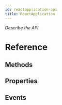 ```yaml
---
id: reactapplication-api
title: ReactApplication
---
```


*Describe the API*

# Reference

## Methods

## Properties

## Events



<!-- // Copyright (c) Microsoft Corporation. All rights reserved.
// Licensed under the MIT License.

import "ReactNativeHost.idl";
import "ReactApplicationDelegate.idl";

namespace Microsoft.ReactNative
{
	interface IReactApplication
	{
		ReactNativeHost Host{ get; };
	};

	[webhosthidden]
	[default_interface]
	unsealed runtimeclass ReactApplication : Windows.UI.Xaml.Application, IReactApplication
	{
		ReactApplication();

		overridable ReactNativeHost HostCore{ get; };
	};
} -->
